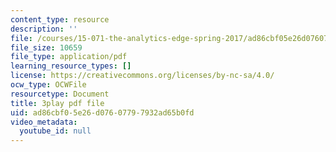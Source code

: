 ```yaml
---
content_type: resource
description: ''
file: /courses/15-071-the-analytics-edge-spring-2017/ad86cbf05e26d07607797932ad65b0fd_kntypWFmyyM.pdf
file_size: 10659
file_type: application/pdf
learning_resource_types: []
license: https://creativecommons.org/licenses/by-nc-sa/4.0/
ocw_type: OCWFile
resourcetype: Document
title: 3play pdf file
uid: ad86cbf0-5e26-d076-0779-7932ad65b0fd
video_metadata:
  youtube_id: null
---
```

